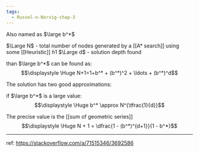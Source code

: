 ```yaml
---
tags:
  - Russel-n-Norvig-chap-3
---
```

Also named as $\large b^*$

$\Large N$ - total number of nodes generated by a [[A* search]] using some [[Heuristic]] $h1$
$\Large d$ - solution depth found

than $\large b^*$ can be found as:
$$\displaystyle \Huge N+1=1+b^* + (b^*)^2 + \ldots + (b^*)^d$$

The solution has two good approximations:

if $\large b^*$ is a large value:
$$\displaystyle \Huge b^* \approx N^{\tfrac{1}{d}}$$

The precise value is the [[sum of geometric series]]
$$\displaystyle \Huge N + 1 = \dfrac{1 - (b^*)^{d+1}}{1 - b^*}$$

---
ref: https://stackoverflow.com/a/71515346/3692586

